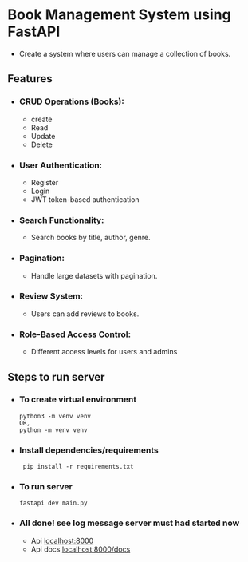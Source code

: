 # Book Management System using FastAPI

- Create a system where users can manage a collection of books.

## Features

- ### CRUD Operations (Books):

  - create
  - Read
  - Update
  - Delete
- ### User Authentication:

  - Register
  - Login
  - JWT token-based authentication
- ### Search Functionality:

  - Search books by title, author, genre.
- ### Pagination:

  - Handle large datasets with pagination.
- ### Review System:

  - Users can add reviews to books.
- ### Role-Based Access Control:

  - Different access levels for users and admins

## Steps to run server

- ### To create virtual environment

  ```
  python3 -m venv venv
  OR,
  python -m venv venv

  ```
- ### Install dependencies/requirements

  ` pip install -r requirements.txt`
- ### To run server

  `fastapi dev main.py`
- ### All done! see log message server must had started now

  - Api
    [localhost:8000](localhost:8000)
  - Api docs
    [localhost:8000/docs](localhost:8000/docs)
